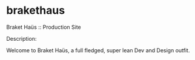 # brakethaus
Braket Haüs :: Production Site

Description:

Welcome to Braket Haüs, a full fledged, super lean Dev and Design outfit. 
